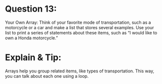 # Question 13: 
Your Own Array: Think of your favorite mode of transportation, such as a motorcycle or a car and make a list that stores several examples. Use your list to print a series of statements about these items, such as “I would like to own a Honda motorcycle.”

# Explain & Tip: 
Arrays help you group related items, like types of transportation. This way, you can talk about each one using a loop.
